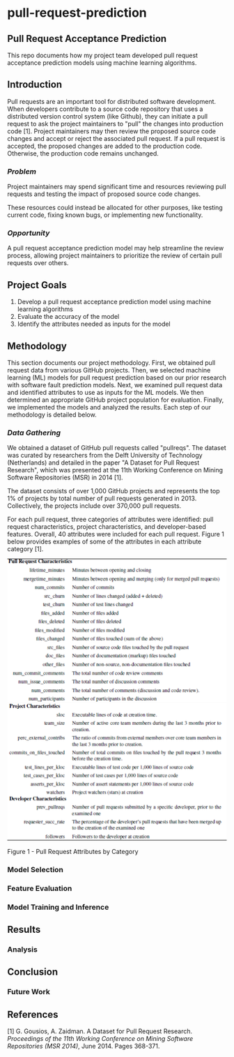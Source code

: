 # pull-request-prediction
## Pull Request Acceptance Prediction

This repo documents how my project team developed pull request acceptance prediction models using machine learning algorithms.



## Introduction

Pull requests are an important tool for distributed software development.  When developers contribute to a source code repository that uses a distributed version control system (like Github), they can initiate a pull request to ask the project maintainers to "pull" the changes into production code [1]. Project maintainers may then review the proposed source code changes and accept or reject the associated pull request.  If a pull request is accepted, the proposed changes are added to the production code.  Otherwise, the production code remains unchanged.

### *Problem*

Project maintainers may spend significant time and resources reviewing pull requests and testing the impact of proposed source code changes.

These resources could instead be allocated for other purposes, like testing current code, fixing known bugs, or implementing new functionality.  

### *Opportunity*

A pull request acceptance prediction model may help streamline the review process, allowing project maintainers to prioritize the review of certain pull requests over others.




## Project Goals

1) Develop a pull request acceptance prediction model using machine learning algorithms 
2) Evaluate the accuracy of the model
3) Identify the attributes needed as inputs for the model




## Methodology

This section documents our project methodology.  First, we obtained pull request data from various GitHub projects.  Then, we selected machine learning (ML) models for pull request prediction based on our prior research with software fault prediction models.  Next, we examined pull request data and identified attributes to use as inputs for the ML models.  We then determined an appropriate GitHub project population for evaluation.  Finally, we implemented the models and analyzed the results.  Each step of our methodology is detailed below.


### *Data Gathering*

We obtained a dataset of GitHub pull requests called "pullreqs".  The dataset was curated by researchers from the Delft University of Technology (Netherlands) and detailed in the paper "A Dataset for Pull Request Research", which was presented at the 11th Working Conference on Mining Software Repositories (MSR) in 2014 [1].  

The dataset consists of over 1,000 GitHub projects and represents the top 1% of projects by total number of pull requests generated in 2013.  Collectively, the projects include over 370,000 pull requests.

For each pull request, three categories of attributes were identified: pull request characteristics, project characteristics, and developer-based features.  Overall, 40 attributes were included for each pull request.  Figure 1 below provides examples of some of the attributes in each attribute category [1].

![](https://github.com/e-evangelista/pull-request-prediction/blob/master/Figure%201A.png)
![](https://github.com/e-evangelista/pull-request-prediction/blob/master/Figure%201B.png)

Figure 1 - Pull Request Attributes by Category



### Model Selection

### Feature Evaluation

### Model Training and Inference

## Results

### Analysis

## Conclusion

### Future Work

## References
[1] G. Gousios, A. Zaidman. A Dataset for Pull Request Research. *Proceedings of the 11th Working Conference on Mining Software Repositories (MSR 2014)*, June 2014. Pages 368-371. 
